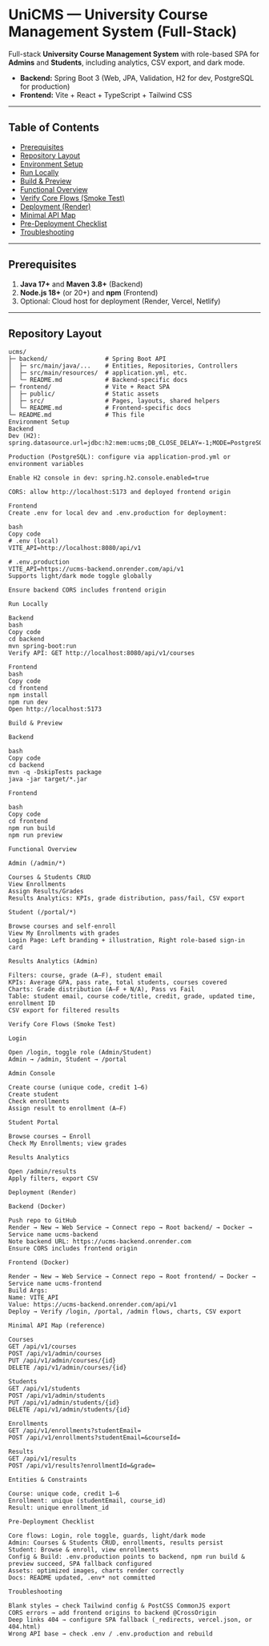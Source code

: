 # UniCMS — University Course Management System (Full-Stack)

Full-stack **University Course Management System** with role-based SPA for **Admins** and **Students**, including analytics, CSV export, and dark mode.

- **Backend:** Spring Boot 3 (Web, JPA, Validation, H2 for dev, PostgreSQL for production)
- **Frontend:** Vite + React + TypeScript + Tailwind CSS

---

## Table of Contents

- [Prerequisites](#prerequisites)
- [Repository Layout](#repository-layout)
- [Environment Setup](#environment-setup)
- [Run Locally](#run-locally)
- [Build & Preview](#build--preview)
- [Functional Overview](#functional-overview)
- [Verify Core Flows (Smoke Test)](#verify-core-flows-smoke-test)
- [Deployment (Render)](#deployment-render)
- [Minimal API Map](#minimal-api-map)
- [Pre-Deployment Checklist](#pre-deployment-checklist)
- [Troubleshooting](#troubleshooting)

---

## Prerequisites

1. **Java 17+** and **Maven 3.8+** (Backend)
2. **Node.js 18+** (or 20+) and **npm** (Frontend)
3. Optional: Cloud host for deployment (Render, Vercel, Netlify)

---

## Repository Layout

```text
ucms/
├─ backend/                # Spring Boot API
│  ├─ src/main/java/...    # Entities, Repositories, Controllers
│  ├─ src/main/resources/  # application.yml, etc.
│  └─ README.md            # Backend-specific docs
├─ frontend/               # Vite + React SPA
│  ├─ public/              # Static assets
│  ├─ src/                 # Pages, layouts, shared helpers
│  └─ README.md            # Frontend-specific docs
└─ README.md               # This file
Environment Setup
Backend
Dev (H2): spring.datasource.url=jdbc:h2:mem:ucms;DB_CLOSE_DELAY=-1;MODE=PostgreSQL

Production (PostgreSQL): configure via application-prod.yml or environment variables

Enable H2 console in dev: spring.h2.console.enabled=true

CORS: allow http://localhost:5173 and deployed frontend origin

Frontend
Create .env for local dev and .env.production for deployment:

bash
Copy code
# .env (local)
VITE_API=http://localhost:8080/api/v1

# .env.production
VITE_API=https://ucms-backend.onrender.com/api/v1
Supports light/dark mode toggle globally

Ensure backend CORS includes frontend origin

Run Locally

Backend
bash
Copy code
cd backend
mvn spring-boot:run
Verify API: GET http://localhost:8080/api/v1/courses

Frontend
bash
Copy code
cd frontend
npm install
npm run dev
Open http://localhost:5173

Build & Preview

Backend

bash
Copy code
cd backend
mvn -q -DskipTests package
java -jar target/*.jar

Frontend

bash
Copy code
cd frontend
npm run build
npm run preview

Functional Overview

Admin (/admin/*)

Courses & Students CRUD
View Enrollments
Assign Results/Grades
Results Analytics: KPIs, grade distribution, pass/fail, CSV export

Student (/portal/*)

Browse courses and self-enroll
View My Enrollments with grades
Login Page: Left branding + illustration, Right role-based sign-in card

Results Analytics (Admin)

Filters: course, grade (A–F), student email
KPIs: Average GPA, pass rate, total students, courses covered
Charts: Grade distribution (A–F + N/A), Pass vs Fail
Table: student email, course code/title, credit, grade, updated time, enrollment ID
CSV export for filtered results

Verify Core Flows (Smoke Test)

Login

Open /login, toggle role (Admin/Student)
Admin → /admin, Student → /portal

Admin Console

Create course (unique code, credit 1–6)
Create student
Check enrollments
Assign result to enrollment (A–F)

Student Portal

Browse courses → Enroll
Check My Enrollments; view grades

Results Analytics

Open /admin/results
Apply filters, export CSV

Deployment (Render)

Backend (Docker)

Push repo to GitHub
Render → New → Web Service → Connect repo → Root backend/ → Docker → Service name ucms-backend
Note backend URL: https://ucms-backend.onrender.com
Ensure CORS includes frontend origin

Frontend (Docker)

Render → New → Web Service → Connect repo → Root frontend/ → Docker → Service name ucms-frontend
Build Args:
Name: VITE_API
Value: https://ucms-backend.onrender.com/api/v1
Deploy → Verify /login, /portal, /admin flows, charts, CSV export

Minimal API Map (reference)

Courses
GET /api/v1/courses
POST /api/v1/admin/courses
PUT /api/v1/admin/courses/{id}
DELETE /api/v1/admin/courses/{id}

Students
GET /api/v1/students
POST /api/v1/admin/students
PUT /api/v1/admin/students/{id}
DELETE /api/v1/admin/students/{id}

Enrollments
GET /api/v1/enrollments?studentEmail=
POST /api/v1/enrollments?studentEmail=&courseId=

Results
GET /api/v1/results
POST /api/v1/results?enrollmentId=&grade=

Entities & Constraints

Course: unique code, credit 1–6
Enrollment: unique (studentEmail, course_id)
Result: unique enrollment_id

Pre-Deployment Checklist

Core flows: Login, role toggle, guards, light/dark mode
Admin: Courses & Students CRUD, enrollments, results persist
Student: Browse & enroll, view enrollments
Config & Build: .env.production points to backend, npm run build & preview succeed, SPA fallback configured
Assets: optimized images, charts render correctly
Docs: README updated, .env* not committed

Troubleshooting

Blank styles → check Tailwind config & PostCSS CommonJS export
CORS errors → add frontend origins to backend @CrossOrigin
Deep links 404 → configure SPA fallback (_redirects, vercel.json, or 404.html)
Wrong API base → check .env / .env.production and rebuild

